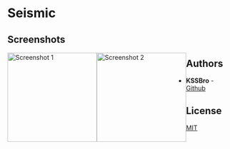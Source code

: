 # Seismic

## Screenshots

<img alt="Screenshot 1" src="https://raw.githubusercontent.com/KSSBro/seismic/master/resources/images/screenshot_1.jpg" style="float:left;" width="200">
<img alt="Screenshot 2" src="https://raw.githubusercontent.com/KSSBro/seismic/master/resources/images/screenshot_1.jpg" style="float:left;" width="200">

## Authors

- **KSSBro** - [Github](https://github.com/KSSBro)

## License

[MIT](https://choosealicense.com/licenses/mit/)
